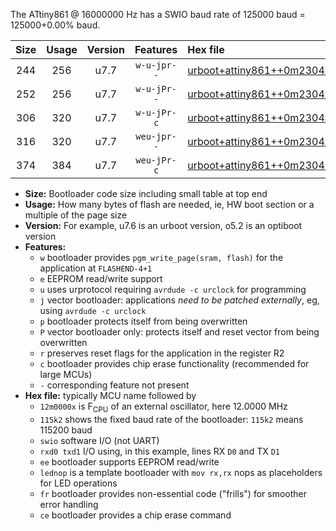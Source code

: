 The ATtiny861 @ 16000000 Hz has a SWIO baud rate of 125000 baud = 125000+0.00% baud.

|Size|Usage|Version|Features|Hex file|
|:-:|:-:|:-:|:-:|:--|
|244|256|u7.7|`w-u-jpr--`|[urboot+attiny861++0m2304x++++1k8_swio_rxb0_txb1_lednop.hex](https://raw.githubusercontent.com/stefanrueger/urboot.hex/main/mcus/attiny861/external_oscillator/fcpu++0m2304_Hz/br++++1k8_bps/urboot+attiny861++0m2304x++++1k8_swio_rxb0_txb1_lednop.hex)|
|252|256|u7.7|`w-u-jPr--`|[urboot+attiny861++0m2304x++++1k8_swio_rxb0_txb1.hex](https://raw.githubusercontent.com/stefanrueger/urboot.hex/main/mcus/attiny861/external_oscillator/fcpu++0m2304_Hz/br++++1k8_bps/urboot+attiny861++0m2304x++++1k8_swio_rxb0_txb1.hex)|
|306|320|u7.7|`w-u-jPr-c`|[urboot+attiny861++0m2304x++++1k8_swio_rxb0_txb1_lednop_fr_ce.hex](https://raw.githubusercontent.com/stefanrueger/urboot.hex/main/mcus/attiny861/external_oscillator/fcpu++0m2304_Hz/br++++1k8_bps/urboot+attiny861++0m2304x++++1k8_swio_rxb0_txb1_lednop_fr_ce.hex)|
|316|320|u7.7|`weu-jpr--`|[urboot+attiny861++0m2304x++++1k8_swio_rxb0_txb1_ee_lednop.hex](https://raw.githubusercontent.com/stefanrueger/urboot.hex/main/mcus/attiny861/external_oscillator/fcpu++0m2304_Hz/br++++1k8_bps/urboot+attiny861++0m2304x++++1k8_swio_rxb0_txb1_ee_lednop.hex)|
|374|384|u7.7|`weu-jPr-c`|[urboot+attiny861++0m2304x++++1k8_swio_rxb0_txb1_ee_lednop_fr_ce.hex](https://raw.githubusercontent.com/stefanrueger/urboot.hex/main/mcus/attiny861/external_oscillator/fcpu++0m2304_Hz/br++++1k8_bps/urboot+attiny861++0m2304x++++1k8_swio_rxb0_txb1_ee_lednop_fr_ce.hex)|

- **Size:** Bootloader code size including small table at top end
- **Usage:** How many bytes of flash are needed, ie, HW boot section or a multiple of the page size
- **Version:** For example, u7.6 is an urboot version, o5.2 is an optiboot version
- **Features:**
  + `w` bootloader provides `pgm_write_page(sram, flash)` for the application at `FLASHEND-4+1`
  + `e` EEPROM read/write support
  + `u` uses urprotocol requiring `avrdude -c urclock` for programming
  + `j` vector bootloader: applications *need to be patched externally*, eg, using `avrdude -c urclock`
  + `p` bootloader protects itself from being overwritten
  + `P` vector bootloader only: protects itself and reset vector from being overwritten
  + `r` preserves reset flags for the application in the register R2
  + `c` bootloader provides chip erase functionality (recommended for large MCUs)
  + `-` corresponding feature not present
- **Hex file:** typically MCU name followed by
  + `12m0000x` is F<sub>CPU</sub> of an external oscillator, here 12.0000 MHz
  + `115k2` shows the fixed baud rate of the bootloader: `115k2` means 115200 baud
  + `swio` software I/O (not UART)
  + `rxd0 txd1` I/O using, in this example, lines RX `D0` and TX `D1`
  + `ee` bootloader supports EEPROM read/write
  + `lednop` is a template bootloader with `mov rx,rx` nops as placeholders for LED operations
  + `fr` bootloader provides non-essential code ("frills") for smoother error handling
  + `ce` bootloader provides a chip erase command
